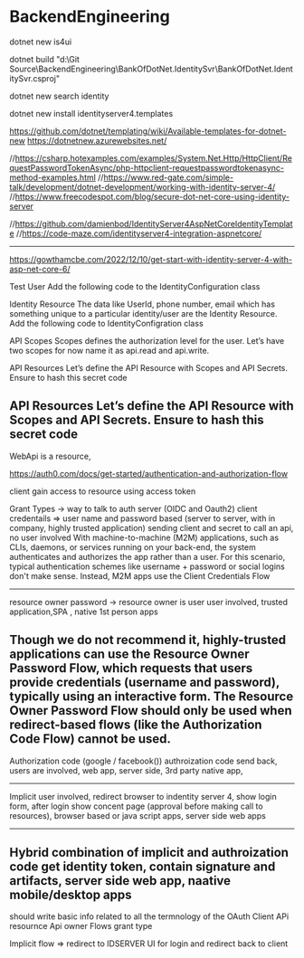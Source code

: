 # BackendEngineering

dotnet new is4ui

dotnet build "d:\Git Source\BackendEngineering\BankOfDotNet.IdentitySvr\BankOfDotNet.IdentitySvr.csproj"

 dotnet new search identity  
 
 dotnet new install identityserver4.templates

 https://github.com/dotnet/templating/wiki/Available-templates-for-dotnet-new
https://dotnetnew.azurewebsites.net/

 
//https://csharp.hotexamples.com/examples/System.Net.Http/HttpClient/RequestPasswordTokenAsync/php-httpclient-requestpasswordtokenasync-method-examples.html
//https://www.red-gate.com/simple-talk/development/dotnet-development/working-with-identity-server-4/
//https://www.freecodespot.com/blog/secure-dot-net-core-using-identity-server

//https://github.com/damienbod/IdentityServer4AspNetCoreIdentityTemplate
//https://code-maze.com/identityserver4-integration-aspnetcore/

--------------------------------------------------------------------------------------------------------------------------------------
https://gowthamcbe.com/2022/12/10/get-start-with-identity-server-4-with-asp-net-core-6/

Test User
Add the following code to the IdentityConfiguration class

Identity Resource
The data like UserId, phone number, email which has something unique to a particular identity/user are the Identity Resource. Add the following code to IdentityConfigration class

API Scopes
   Scopes defines the authorization level for the user. Let’s have two scopes for now name it as api.read and api.write. 

API Resources
  Let’s define the API Resource with Scopes and API Secrets. Ensure to hash this secret code

API Resources
  Let’s define the API Resource with Scopes and API Secrets. Ensure to hash this secret code
-------------------------------------------------------------------------------------------------------------------------------------------  
WebApi is a resource,

https://auth0.com/docs/get-started/authentication-and-authorization-flow

client gain access to resource using access token

Grant Types -> way to talk to auth server (OIDC and Oauth2)
  client credentails => user name and password based (server to server, with in company, highly trusted application)
        sending client and secret to call an api, no user involved
With machine-to-machine (M2M) applications, such as CLIs, daemons, or services running on your back-end, the system authenticates and authorizes the app rather than a user. For this scenario, typical authentication schemes like username + password or social logins don't make sense. Instead, M2M apps use the Client Credentials Flow 


-------------
  resource owner password -> resource owner is user
      user involved, trusted application,SPA , native 1st person apps

Though we do not recommend it, highly-trusted applications can use the Resource Owner Password Flow, which requests that users provide credentials (username and password), typically using an interactive form. The Resource Owner Password Flow should only be used when redirect-based flows (like the Authorization Code Flow) cannot be used.
--------------------
  Authorization code (google / facebook())
      authroization code send back, users are involved, web app, server side, 3rd party native app, 

-------------
Implicit
  user involved, redirect browser to indentity server 4, show login form, after login show concent page (approval before making call to resources),
    browser based or java script apps, server side web apps

--------
Hybrid
    combination of implicit and authroization code 
      get identity token, contain signature and artifacts, server side web app, naative mobile/desktop apps
-----------------
should write basic info related to all the termnology of the OAuth
Client
APi resournce
Api owner
Flows
grant type

Implicit flow => redirect to IDSERVER UI for login and redirect back to client